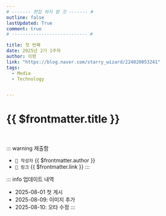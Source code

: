 ```yaml
---
# ------- 편집 하지 말 것 ------- #
outline: false
lastUpdated: True
comment: true
# ---------------------------- #

title: 첫 번째 
date: 2025년 2기 1주차
author: 이령
link: "https://blog.naver.com/starry_wizard/224020053241"
tags:
  - Media
  - Technology


---
```


# {{ $frontmatter.title }}

<br>

<!-- 여기는 냅두기 -->
::: warning 제출함
 - `🥳 작성자` {{ $frontmatter.author }}
 - `🔗 링크` <a :href="$frontmatter.link" target="_blank" rel="noopener"> {{ $frontmatter.link }} </a>
::: 

<!-- 업데이트 사항 등 필요한 내용 아래부터 자유롭게 사용 -->
::: info 업데이트 내역
- 2025-08-01 첫 게시  
- 2025-08-09: 이미지 추가  
- 2025-08-10: 오타 수정
:::

